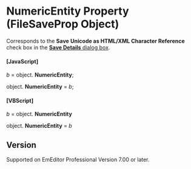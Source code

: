 # NumericEntity Property (FileSaveProp Object)

Corresponds to the **Save**
**Unicode as HTML/XML Character Reference** check box in the
[**Save Details** dialog box](../../dlg/properties/file/save_details/index).

#### \[JavaScript\]

_b_ =
object. **NumericEntity**;

object. **NumericEntity** = _b_;

#### \[VBScript\]

_b_ =
object. **NumericEntity**

object. **NumericEntity** = _b_

## Version

Supported on EmEditor Professional Version 7.00 or later.